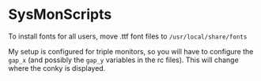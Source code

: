 # SysMonScripts

To install fonts for all users, move .ttf font files to `` /usr/local/share/fonts ``

My setup is configured for triple monitors, so you will have to configure the ``gap_x`` (and possibly the ``gap_y`` variables in the rc files). This will change where the conky is displayed.
